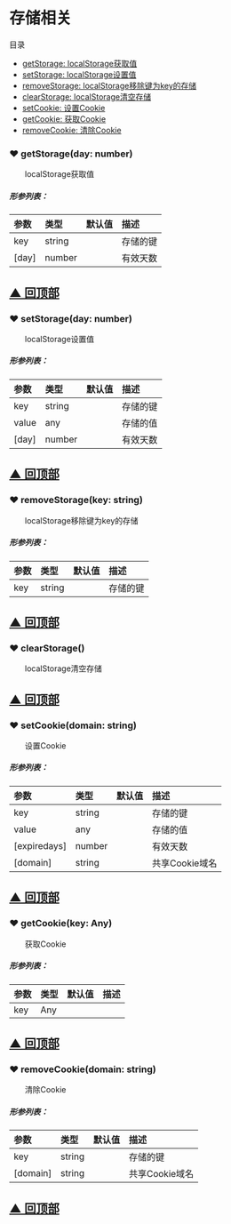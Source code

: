 # 存储相关

<span id="top">目录</span>
* [ getStorage: localStorage获取值](#getStorage)
* [ setStorage: localStorage设置值](#setStorage)
* [ removeStorage: localStorage移除键为key的存储](#removeStorage)
* [ clearStorage: localStorage清空存储](#clearStorage)
* [ setCookie: 设置Cookie](#setCookie)
* [ getCookie: 获取Cookie](#getCookie)
* [ removeCookie: 清除Cookie](#removeCookie)


### <span id="getStorage">♥ getStorage(day: number)</span>

&emsp;&emsp;localStorage获取值

##### 形参列表：
| 参数 | 类型  |  默认值         | 描述 |
| :--- | :---- | :------------- |:---- |
| key | string |  | 存储的键 |
| [day] | number |  | 有效天数 |





[▲ 回顶部](#top)
---

### <span id="setStorage">♥ setStorage(day: number)</span>

&emsp;&emsp;localStorage设置值

##### 形参列表：
| 参数 | 类型  |  默认值         | 描述 |
| :--- | :---- | :------------- |:---- |
| key | string |  | 存储的键 |
| value | any |  | 存储的值 |
| [day] | number |  | 有效天数 |





[▲ 回顶部](#top)
---

### <span id="removeStorage">♥ removeStorage(key: string)</span>

&emsp;&emsp;localStorage移除键为key的存储

##### 形参列表：
| 参数 | 类型  |  默认值         | 描述 |
| :--- | :---- | :------------- |:---- |
| key | string |  | 存储的键 |





[▲ 回顶部](#top)
---

### <span id="clearStorage">♥ clearStorage()</span>

&emsp;&emsp;localStorage清空存储







[▲ 回顶部](#top)
---

### <span id="setCookie">♥ setCookie(domain: string)</span>

&emsp;&emsp;设置Cookie

##### 形参列表：
| 参数 | 类型  |  默认值         | 描述 |
| :--- | :---- | :------------- |:---- |
| key | string |  | 存储的键 |
| value | any |  | 存储的值 |
| [expiredays] | number |  | 有效天数 |
| [domain] | string |  | 共享Cookie域名 |





[▲ 回顶部](#top)
---

### <span id="getCookie">♥ getCookie(key: Any)</span>

&emsp;&emsp;获取Cookie

##### 形参列表：
| 参数 | 类型  |  默认值         | 描述 |
| :--- | :---- | :------------- |:---- |
| key | Any |  |  |





[▲ 回顶部](#top)
---

### <span id="removeCookie">♥ removeCookie(domain: string)</span>

&emsp;&emsp;清除Cookie

##### 形参列表：
| 参数 | 类型  |  默认值         | 描述 |
| :--- | :---- | :------------- |:---- |
| key | string |  | 存储的键 |
| [domain] | string |  | 共享Cookie域名 |





[▲ 回顶部](#top)
---
